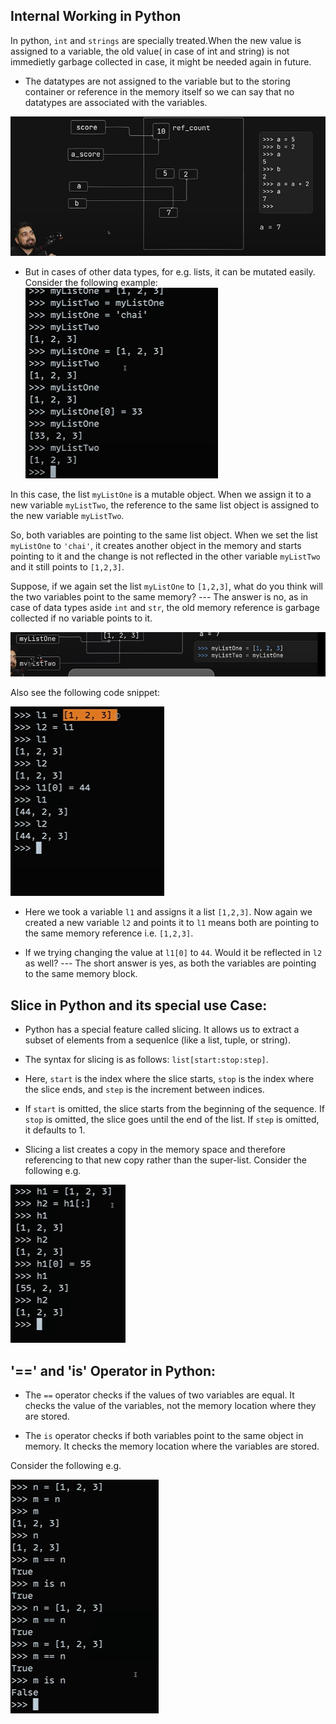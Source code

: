 ## Internal Working in Python 

In python, `int` and `strings` are specially treated.When the new value is assigned to a variable, the old value( in case of int and string) is not immedietly garbage collected in case, it might be needed again in future.


- The datatypes are not assigned to the variable but to the storing container or reference in the memory itself so we can say that no datatypes are associated with the variables.

![alt text](image-4.png)


- But in cases of other data types, for e.g. lists, it can be mutated easily. Consider the following example:
![alt text](image-5.png)


In this case, the list `myListOne` is a mutable object. When we assign it to a new variable `myListTwo`,
the reference to the same list object is assigned to the new variable `myListTwo`.

 So, both variables are pointing
to the same list object. When we set the list `myListOne` to `'chai'`, it creates another object in the memory and starts pointing to it and the change is not reflected in
the other variable `myListTwo` and it still points to `[1,2,3]`.

Suppose, if we again set the list `myListOne` to `[1,2,3]`, what do you think will the two variables point to the same memory? ---
The answer is no, as in case of data types aside `int` and `str`, the old memory reference is garbage collected if no variable points to it.

![alt text](image-6.png)


Also see the following code snippet:

![alt text](image-7.png)

- Here we took a variable `l1` and assigns it a list `[1,2,3]`. Now again we created a new variable `l2` and points it to `l1` means both are pointing to the same memory reference i.e. `[1,2,3]`. 

- If we trying changing the value at `l1[0]` to `44`. Would it be reflected in `l2` as well? --- The short answer is yes, as both the variables are pointing to the same memory block.

## Slice in Python and its special use Case:
- Python has a special feature called slicing. It allows us to extract a subset of elements from a
sequenlce (like a list, tuple, or string).
- The syntax for slicing is as follows: `list[start:stop:step]`.

- Here, `start` is the index where the slice starts, `stop` is the index where the slice ends, and `step` is the increment between indices.

- If `start` is omitted, the slice starts from the beginning of the sequence. If `stop` is omitted, the slice goes until the end of the list. If `step` is
omitted, it defaults to 1.

- Slicing a list creates a copy in the memory space and therefore referencing to that new copy rather than the super-list.
Consider the following e.g.

![alt text](image-8.png)

## '==' and 'is' Operator in Python:
- The `==` operator checks if the values of two variables are equal. It checks the value
of the variables, not the memory location where they are stored.

- The `is` operator checks if both variables point to the same object in memory. It checks 
the memory location where the variables are stored.

Consider the following e.g.

![alt text](image-9.png)